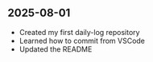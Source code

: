 ## 2025-08-01

- Created my first daily-log repository
- Learned how to commit from VSCode
- Updated the README
